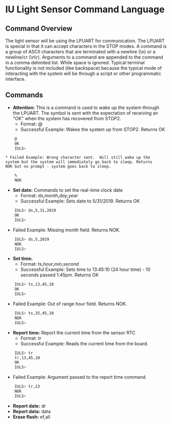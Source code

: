 # IU Light Sensor Command Language

## Command Overview

The light sensor will be using the LPUART for communication. The
LPUART is special in that it can accept characters in the STOP
modes. A command is a group of ASCII characters that are terminated
with a newline (\n) or a newline/cr (\n\r). Arguments to a command are
appended to the command in a comma delimited list. While space is
ignored. Typical terminal functionality is not included (like
backspace) because the typical mode of interacting with the system
will be through a script or other programmatic interface.

## Commands

* **Attention:** This is a command is used to wake up the system
  through the LPUART. The symbol is sent with the expectation of
  receiving an "OK" when the system has recovered from STOP2.
  * Format: @
  * Successful Example: Wakes the system up from STOP2. Returns OK
``` bash
    @
    OK
    IULS>
```
    * Failed Example: Wrong character sent.  Will still wake up the
    system but the system will immediately go back to sleep. Returns
    NOK but no prompt - system goes back to sleep.
``` bash
    %
    NOK
```
  
* **Set date:** Commands to set the real-time clock date
  * Format: ds,*month*,*day*,*year*
  * Successful Example: Sets date to 5/31/2019. Returns OK
``` bash
    IULS> ds,5,31,2019
    OK
    IULS>
```
  * Failed Example: Missing month field. Returns NOK. 
``` bash
    IULS> ds,5,2019
    NOK
    IULS>
```
* **Set time:** 
  * Format: ts,*hour*,*min*,*second*
  * Successful Example: Sets time to 13:45:10 (24 hour time) - 10 seconds passed 1:45pm. Returns OK
``` bash
    IULS> ts,13,45,10
    OK
    IULS>
```
  * Failed Example: Out of range hour field. Returns NOK. 
``` bash
    IULS> ts,35,45,10
    NOK
    IULS>
```
* **Report time:** Report the current time from the sensor RTC
  * Format: tr 
  * Successful Example: Reads the current time from the board. 
``` bash
    IULS> tr
    tr,13,45,10
    OK
    IULS>
```
  * Failed Example: Argument passed to the report time command. 
``` bash
    IULS> tr,23
    NOK
    IULS>
```

* **Report date:** dr
* **Report data:** data
* **Erase flash:** ef,all
